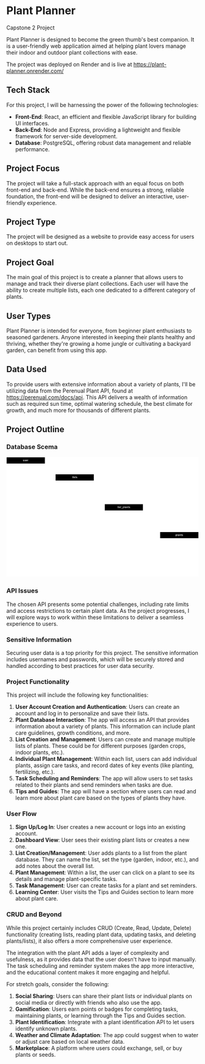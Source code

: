 # Plant Planner

Capstone 2 Project

Plant Planner is designed to become the green thumb's best companion. It is a user-friendly web application aimed at helping plant lovers manage their indoor and outdoor plant collections with ease.

The project was deployed on Render and is live at https://plant-planner.onrender.com/ 

## Tech Stack

For this project, I will be harnessing the power of the following technologies:

- **Front-End**: React, an efficient and flexible JavaScript library for building UI interfaces.
- **Back-End**: Node and Express, providing a lightweight and flexible framework for server-side development.
- **Database**: PostgreSQL, offering robust data management and reliable performance.

## Project Focus

The project will take a full-stack approach with an equal focus on both front-end and back-end. While the back-end ensures a strong, reliable foundation, the front-end will be designed to deliver an interactive, user-friendly experience.

## Project Type

The project will be designed as a website to provide easy access for users on desktops to start out.

## Project Goal

The main goal of this project is to create a planner that allows users to manage and track their diverse plant collections. Each user will have the ability to create multiple lists, each one dedicated to a different category of plants.

## User Types

Plant Planner is intended for everyone, from beginner plant enthusiasts to seasoned gardeners. Anyone interested in keeping their plants healthy and thriving, whether they're growing a home jungle or cultivating a backyard garden, can benefit from using this app.

## Data Used

To provide users with extensive information about a variety of plants, I'll be utilizing data from the Perenual Plant API, found at https://perenual.com/docs/api. This API delivers a wealth of information such as required sun time, optimal watering schedule, the best climate for growth, and much more for thousands of different plants.

## Project Outline 

### Database Scema

![Database Schema](images/plant-schema-1.png)

### API Issues

The chosen API presents some potential challenges, including rate limits and access restrictions to certain plant data. As the project progresses, I will explore ways to work within these limitations to deliver a seamless experience to users.

### Sensitive Information

Securing user data is a top priority for this project. The sensitive information includes usernames and passwords, which will be securely stored and handled according to best practices for user data security.

### Project Functionality

This project will include the following key functionalities:

1. **User Account Creation and Authentication**: Users can create an account and log in to personalize and save their lists. 
2. **Plant Database Interaction**: The app will access an API that provides information about a variety of plants. This information can include plant care guidelines, growth conditions, and more.
3. **List Creation and Management**: Users can create and manage multiple lists of plants. These could be for different purposes (garden crops, indoor plants, etc.). 
4. **Individual Plant Management**: Within each list, users can add individual plants, assign care tasks, and record dates of key events (like planting, fertilizing, etc.).
5. **Task Scheduling and Reminders**: The app will allow users to set tasks related to their plants and send reminders when tasks are due.
6. **Tips and Guides**: The app will have a section where users can read and learn more about plant care based on the types of plants they have.

### User Flow

1. **Sign Up/Log In**: User creates a new account or logs into an existing account.
2. **Dashboard View**: User sees their existing plant lists or creates a new one.
3. **List Creation/Management**: User adds plants to a list from the plant database. They can name the list, set the type (garden, indoor, etc.), and add notes about the overall list.
4. **Plant Management**: Within a list, the user can click on a plant to see its details and manage plant-specific tasks.
5. **Task Management**: User can create tasks for a plant and set reminders.
6. **Learning Center**: User visits the Tips and Guides section to learn more about plant care.

### CRUD and Beyond

While this project certainly includes CRUD (Create, Read, Update, Delete) functionality (creating lists, reading plant data, updating tasks, and deleting plants/lists), it also offers a more comprehensive user experience.

The integration with the plant API adds a layer of complexity and usefulness, as it provides data that the user doesn't have to input manually. The task scheduling and reminder system makes the app more interactive, and the educational content makes it more engaging and helpful.

For stretch goals, consider the following:

1. **Social Sharing**: Users can share their plant lists or individual plants on social media or directly with friends who also use the app.
2. **Gamification**: Users earn points or badges for completing tasks, maintaining plants, or learning through the Tips and Guides section.
3. **Plant Identification**: Integrate with a plant identification API to let users identify unknown plants.
4. **Weather and Climate Adaptation**: The app could suggest when to water or adjust care based on local weather data.
5. **Marketplace**: A platform where users could exchange, sell, or buy plants or seeds.

